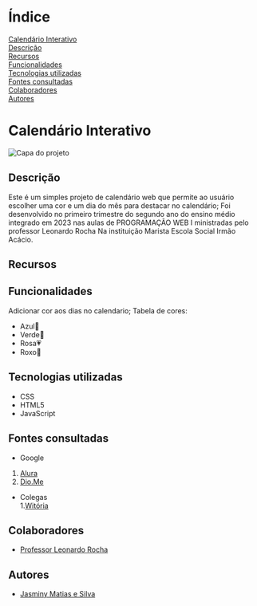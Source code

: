 # Índice

[Calendário Interativo](#calend%C3%A1rio-interativo)  
[Descrição](#descri%C3%A7%C3%A3o)  
[Recursos]()  
[Funcionalidades](#funcionalidades)  
[Tecnologias utilizadas](#tecnologias-utilizadas)  
[Fontes consultadas](#fontes-consultadas)  
[Colaboradores](#colaboradores)  
[Autores](#autores)  

# Calendário Interativo

![Capa do projeto]()

## Descrição
  Este é um simples projeto de calendário web que permite ao usuário escolher uma cor e um dia do mês para destacar no calendário; Foi desenvolvido no primeiro trimestre do segundo ano do ensino médio integrado em 2023 nas aulas de PROGRAMAÇÃO WEB I ministradas pelo professor Leonardo Rocha Na instituição Marista Escola Social Irmão Acácio.  

## Recursos

## Funcionalidades
  Adicionar cor aos dias no calendario; Tabela de cores:

  * Azul💙  
  * Verde💚  
  * Rosa💗  
  * Roxo💜  
## Tecnologias utilizadas
 * CSS  
 * HTML5  
 * JavaScript  
## Fontes consultadas
 * Google 
  1. [Alura](https://www.alura.com.br/artigos/escrever-bom-readme) 
  2. [Dio.Me](https://www.dio.me/articles/personalize-o-readme-no-github)
    
 * Colegas     
  1.[Witória](https://github.com/Witoriabeatriz)  

## Colaboradores
 * [Professor Leonardo Rocha](https://github.com/leonardossrocha) 
## Autores 
 * [Jasminy Matias e Silva](https://github.com/jamybr)

